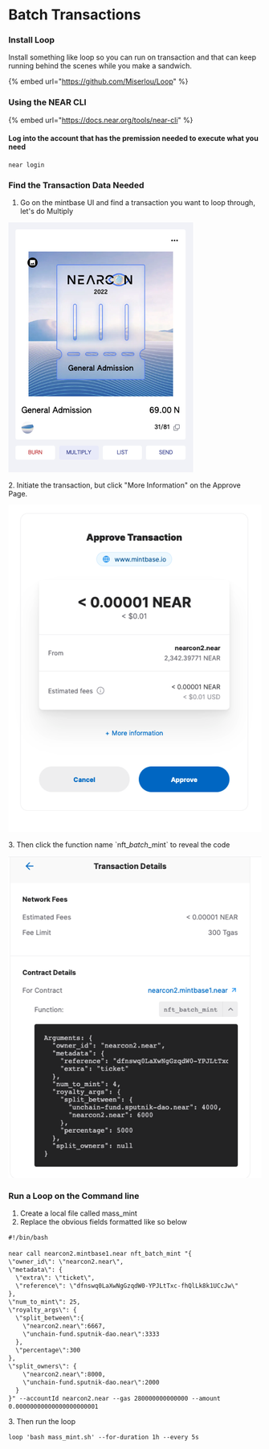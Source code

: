 # Batch Transactions

### Install Loop

Install something like loop so you can run on transaction and that can keep running behind the scenes while you make a sandwich.

{% embed url="https://github.com/Miserlou/Loop" %}

### Using the NEAR CLI

{% embed url="https://docs.near.org/tools/near-cli" %}

#### Log into the account that has the premission needed to execute what you need

```
near login
```

### Find the Transaction Data Needed

1. Go on the mintbase UI and find a transaction you want to loop through, let's do Multiply

&#x20;

![](<../../.gitbook/assets/Screen Shot 2022-07-25 at 5.14.35 PM.png>)

2\. Initiate the transaction, but click "More Information" on the Approve Page.



![](<../../.gitbook/assets/Screen Shot 2022-07-25 at 5.15.53 PM.png>)

3\. Then click the function name \`nft\__batch_\_mint\` to reveal the code

![](<../../.gitbook/assets/Screen Shot 2022-07-25 at 5.17.14 PM.png>)

### Run a Loop on the Command line

1. Create a local file called mass\_mint
2. Replace the obvious fields formatted like so below

```
#!/bin/bash

near call nearcon2.mintbase1.near nft_batch_mint "{
\"owner_id\": \"nearcon2.near\",
\"metadata\": {
  \"extra\": \"ticket\",
  \"reference\": \"dfnswq0LaXwNgGzqdW0-YPJLtTxc-fhQlLk8k1UCcJw\"
},
\"num_to_mint\": 25,
\"royalty_args\": {
  \"split_between\":{
    \"nearcon2.near\":6667,
    \"unchain-fund.sputnik-dao.near\":3333
  },
  \"percentage\":300
},
\"split_owners\": {
    \"nearcon2.near\":8000,
    \"unchain-fund.sputnik-dao.near\":2000
  }
}" --accountId nearcon2.near --gas 280000000000000 --amount 0.00000000000000000000001
```

3\. Then run the loop

```
loop 'bash mass_mint.sh' --for-duration 1h --every 5s
```





